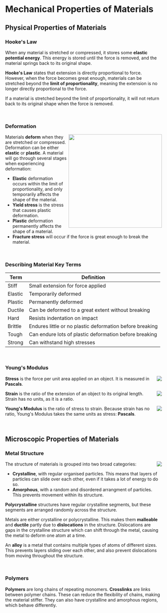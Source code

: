 # Mechanical Properties of Materials

## Physical Properties of Materials

### Hooke's Law
When any material is stretched or compressed, it stores some **elastic potential energy**. This energy is stored until the force is removed, and the material springs back to its original shape. 

**Hooke's Law** states that extension is directly proportional to force. However, when the force becomes great enough, materials can be stretched beyond the **limit of proportionality**, meaning the extension is no longer directly proportional to the force.

If a material is stretched beyond the limit of proportionality, it will not return back to its original shape when the force is removed.

<br>

### Deformation

<img src="https://user-images.githubusercontent.com/90699946/170373848-6c91764c-7bb9-4f14-a182-39f1b32c353f.png" align="right" width="300px"/>

Materials **deform** when they are stretched or compressed. Deformation can be either **elastic** or **plastic**. A material will go through several stages when experiencing deformation:
- **Elastic** deformation occurs within the limit of proportionality, and only temporarily affects the shape of the material.
- **Yield stress** is the stress that causes plastic deformation.
- **Plastic** deformation permanently affects the shape of a material.
- **Fracture stress** will occur if the force is great enough to break the material.

<br>

### Describing Material Key Terms

| Term  | Definition |
| ------------- | ------------- |
| Stiff  | Small extension for force applied  |
| Elastic  | Temporarily deformed  |
| Plastic  | Permanently deformed  |
| Ductile  | Can be deformed to a great extent without breaking  |
| Hard  | Resists indentation on impact  |
| Brittle  | Endures little or no plastic deformation before breaking  |
| Tough  | Can endure lots of plastic deformation before breaking  |
| Strong  | Can withstand high stresses  |

<br>

### Young's Modulus

<img src="https://user-images.githubusercontent.com/90699946/170383973-a17f83f6-8505-4365-bd26-43ce157df912.png" align="right"/>

**Stress** is the force per unit area applied on an object. It is measured in **Pascals**.

<img src="https://user-images.githubusercontent.com/90699946/170383942-2b408ca5-0acc-4f11-a92a-50bf7ce5e092.png" align="right"/>

**Strain** is the ratio of the extension of an object to its original length. Strain has no units, as it is a ratio.

<img src="https://user-images.githubusercontent.com/90699946/170383683-5e2707b2-cc82-446c-8445-1d820e8f64c2.png" align="right"/>


**Young's Modulus** is the ratio of stress to strain. Because strain has no ratio, Young's Modulus takes the same units as stress: **Pascals**.

<br>

## Microscopic Properties of Materials

### Metal Structure

<img src="https://user-images.githubusercontent.com/90699946/170385062-0f282c83-bffb-4997-82a2-0a142709e25f.png" align="right"/>

The structure of materials is grouped into two broad categories:
- **Crystalline**, with regular organised particles. This means that layers of particles can slide over each other, even if it takes a lot of energy to do so.
- **Amorphous**, with a random and disordered arrangment of particles. This prevents movement within its structure.

**Polycrystalline** structures have regular crystalline segments, but these segments are arranged randomly across the structure.

Metals are either crystalline or polycrystalline. This makes them **malleable** and **ductile** partly due to **dislocations** in the structure. Dislocations are gaps in the crystalline structure which can shift through the metal, causing the metal to deform one atom at a time.

An **alloy** is a metal that contains multiple types of atoms of different sizes. This prevents layers sliding over each other, and also prevent dislocations from moving throughout the structure.

<br>

### Polymers
**Polymers** are long chains of repeating monomers. **Crosslinks** are links between polymer chains. These can reduce the flexibility of chains, making the material stiffer. They can also have crystalline and amorphous regions, which behave
differently.





















